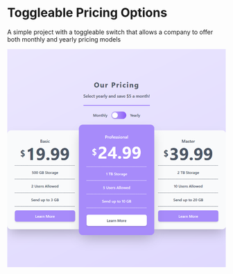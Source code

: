 # Toggleable Pricing Options

A simple project with a toggleable switch that allows a company to offer both monthly and yearly pricing models

![project-image](pricingModel.png)
